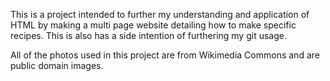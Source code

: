 This is a project intended to further my understanding and application of HTML by making a multi page website 
detailing how to make specific recipes. This is also has a side intention of furthering my git usage.

All of the photos used in this project are from Wikimedia Commons and are public domain images.